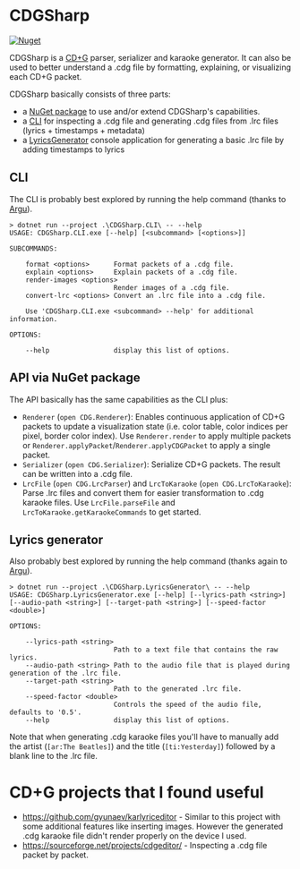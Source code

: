 # CDGSharp

[![Nuget](https://img.shields.io/nuget/v/CDGSharp)](https://www.nuget.org/packages/CDGSharp)

CDGSharp is a [CD+G](https://jbum.com/cdg_revealed.html) parser, serializer and karaoke generator.
It can also be used to better understand a .cdg file by formatting, explaining, or visualizing each CD+G packet.

CDGSharp basically consists of three parts:

* a [NuGet package](https://www.nuget.org/packages/CDGSharp) to use and/or extend CDGSharp's capabilities.
* a [CLI](#cli) for inspecting a .cdg file and generating .cdg files from .lrc files (lyrics + timestamps + metadata)
* a [LyricsGenerator](#lyrics-generator) console application for generating a basic .lrc file by adding timestamps to lyrics

## CLI

The CLI is probably best explored by running the help command (thanks to [Argu](https://github.com/fsprojects/Argu)).

```
> dotnet run --project .\CDGSharp.CLI\ -- --help
USAGE: CDGSharp.CLI.exe [--help] [<subcommand> [<options>]]

SUBCOMMANDS:

    format <options>      Format packets of a .cdg file.
    explain <options>     Explain packets of a .cdg file.
    render-images <options>
                          Render images of a .cdg file.
    convert-lrc <options> Convert an .lrc file into a .cdg file.

    Use 'CDGSharp.CLI.exe <subcommand> --help' for additional information.

OPTIONS:

    --help                display this list of options.
```

## API via NuGet package

The API basically has the same capabilities as the CLI plus:

* `Renderer` (`open CDG.Renderer`): Enables continuous application of CD+G packets to update a visualization state (i.e. color table, color indices per pixel, border color index). Use `Renderer.render` to apply multiple packets or `Renderer.applyPacket`/`Renderer.applyCDGPacket` to apply a single packet.
* `Serializer` (`open CDG.Serializer`): Serialize CD+G packets. The result can be written into a .cdg file.
* `LrcFile` (`open CDG.LrcParser`) and `LrcToKaraoke` (`open CDG.LrcToKaraoke`): Parse .lrc files and convert them for easier transformation to .cdg karaoke files. Use `LrcFile.parseFile` and `LrcToKaraoke.getKaraokeCommands` to get started.

## Lyrics generator

Also probably best explored by running the help command (thanks again to [Argu](https://github.com/fsprojects/Argu)).

```
> dotnet run --project .\CDGSharp.LyricsGenerator\ -- --help
USAGE: CDGSharp.LyricsGenerator.exe [--help] [--lyrics-path <string>] [--audio-path <string>] [--target-path <string>] [--speed-factor <double>]

OPTIONS:

    --lyrics-path <string>
                          Path to a text file that contains the raw lyrics.
    --audio-path <string> Path to the audio file that is played during generation of the .lrc file.
    --target-path <string>
                          Path to the generated .lrc file.
    --speed-factor <double>
                          Controls the speed of the audio file, defaults to '0.5'.
    --help                display this list of options.
```

Note that when generating .cdg karaoke files you'll have to manually add the artist (`[ar:The Beatles]`) and the title (`[ti:Yesterday]`) followed by a blank line to the .lrc file.

# CD+G projects that I found useful

* https://github.com/gyunaev/karlyriceditor - Similar to this project with some additional features like inserting images. However the generated .cdg karaoke file didn't render properly on the device I used.
* https://sourceforge.net/projects/cdgeditor/ - Inspecting a .cdg file packet by packet.
